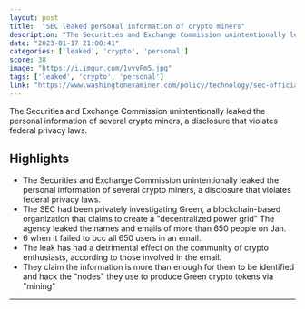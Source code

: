 ```yaml
---
layout: post
title:  "SEC leaked personal information of crypto miners"
description: "The Securities and Exchange Commission unintentionally leaked the personal information of several crypto miners, a disclosure that violates federal privacy laws."
date: "2023-01-17 21:08:41"
categories: ['leaked', 'crypto', 'personal']
score: 38
image: "https://i.imgur.com/1vvvFm5.jpg"
tags: ['leaked', 'crypto', 'personal']
link: "https://www.washingtonexaminer.com/policy/technology/sec-official-accidentally-leaks-personal-information-of-crypto-community"
---
```


The Securities and Exchange Commission unintentionally leaked the personal information of several crypto miners, a disclosure that violates federal privacy laws.

## Highlights

- The Securities and Exchange Commission unintentionally leaked the personal information of several crypto miners, a disclosure that violates federal privacy laws.
- The SEC had been privately investigating Green, a blockchain-based organization that claims to create a "decentralized power grid" The agency leaked the names and emails of more than 650 people on Jan.
- 6 when it failed to bcc all 650 users in an email.
- The leak has had a detrimental effect on the community of crypto enthusiasts, according to those involved in the email.
- They claim the information is more than enough for them to be identified and hack the "nodes" they use to produce Green crypto tokens via "mining"

---
